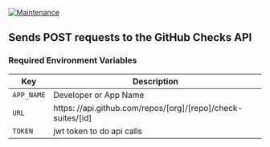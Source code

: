 [![Maintenance](https://img.shields.io/badge/Maintained%3F-yes-green.svg)](https://GitHub.com/Naereen/StrapDown.js/graphs/commit-activity)

## Sends POST requests to the GitHub Checks API

### Required Environment Variables

| Key             | Description                                                      |
| ----------------|------------------------------------------------------------------|
| `APP_NAME`      | Developer or App Name                                            |
| `URL`           | https: //api.github.com/repos/[org]/[repo]/check-suites/[id]     |
| `TOKEN`         | jwt token to do api calls                                        |
